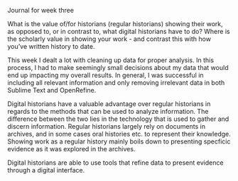Journal for week three 

What is the value of/for historians (regular historians) showing their work, as opposed to, or in contrast to, what digital historians have to do? Where is the scholarly value in showing your work - and contrast this with how you’ve written history to date.

This week I dealt a lot with cleaning up data for proper analysis. In this process, I had to make seemingly small decisions about my data that would end up impacting my overall results. 
In general, I was successful in including all relevant information and only removing irrelevant data in both Sublime Text and OpenRefine. 


Digital historians have a valuable advantage over regular historians in regards to the methods that can be used to analyze information. The difference between the two lies in the technology that is used to gather and discern information. Regular historians largely rely on documents in archives, and in some cases oral histories etc. to represent their knowledge. Showing work as a regular history mainly boils down to presenting specficic evidence as it was explored in the archives. 

Digital historians are able to use tools that refine data to present evidence through a digital interface. 
